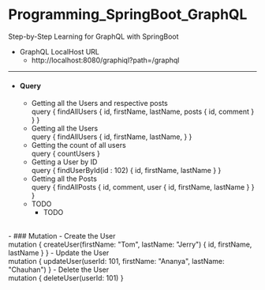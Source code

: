 # Programming_SpringBoot_GraphQL
Step-by-Step Learning for GraphQL with SpringBoot

- GraphQL LocalHost URL
  - http://localhost:8080/graphiql?path=/graphql

<hr>

- #### Query 
  - Getting all the Users and respective posts
    <br>
    query {
      findAllUsers {
        id,
        firstName,
        lastName,
        posts {
          id,
          comment
        }
      }
    }
  - Getting all the Users
    <br>
    query {
      findAllUsers {
          id,
          firstName,
          lastName,
      }
    }
  - Getting the count of all users
    <br> 
    query {
      countUsers
    }
  - Getting a User by ID
    <br>
    query {
      findUserById(id : 102) {
        id,
        firstName,
        lastName
      }
    }
  - Getting all the Posts
    <br>
    query { 
      findAllPosts {
        id,
        comment,
        user {
          id,
          firstName,
          lastName
        }
      }
    }
  - TODO
    - TODO
<br>  
- ### Mutation
  - Create the User 
    <br>
    mutation {
     createUser(firstName: "Tom", lastName: "Jerry") {
      id, firstName, lastName
     }
    }
  - Update the User
    <br>
    mutation {
      updateUser(userId: 101, firstName: "Ananya", lastName: "Chauhan")
    }
  - Delete the User
    <br>
    mutation {
      deleteUser(userId: 101)
    }